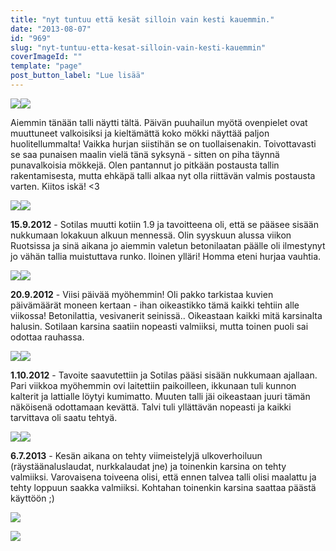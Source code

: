 ```yaml
---
title: "nyt tuntuu että kesät silloin vain kesti kauemmin."
date: "2013-08-07"
id: "969"
slug: "nyt-tuntuu-etta-kesat-silloin-vain-kesti-kauemmin"
coverImageId: ""
template: "page"
post_button_label: "Lue lisää"
---
```


[![](/images/IMG_1536b.png)](http://4.bp.blogspot.com/-0lAO9P1SxiY/UgIPz6xaNmI/AAAAAAAAGiU/Y1JL2w_sLCk/s1600/IMG_1536b.png)[![](/images/IMG_1540b.png)](http://1.bp.blogspot.com/-olp-lW23hqU/UgIPz-swn6I/AAAAAAAAGiQ/0MIFeIp7KhY/s1600/IMG_1540b.png)

  

Aiemmin tänään talli näytti tältä. Päivän puuhailun myötä ovenpielet ovat muuttuneet valkoisiksi ja kieltämättä koko mökki näyttää paljon huolitellummalta! Vaikka hurjan siistihän se on tuollaisenakin. Toivottavasti se saa punaisen maalin vielä tänä syksynä - sitten on piha täynnä punavalkoisia mökkejä. Olen pantannut jo pitkään postausta tallin rakentamisesta, mutta ehkäpä talli alkaa nyt olla riittävän valmis postausta varten. Kiitos iskä! <3

  

[![](/images/2012-09-15-095.png)](http://4.bp.blogspot.com/-EsL5zV8Pdrg/UgJO8TbSnxI/AAAAAAAAGis/th3cuN6GykE/s1600/2012-09-15-095.png)[![](/images/2012-09-15-098.png)](http://2.bp.blogspot.com/-XgLm4wTOMbQ/UgJO78dgXyI/AAAAAAAAGio/dYRyrBv-Zng/s1600/2012-09-15-098.png)

  

**15.9.2012** - Sotilas muutti kotiin 1.9 ja tavoitteena oli, että se pääsee sisään nukkumaan lokakuun alkuun mennessä. Olin syyskuun alussa viikon Ruotsissa ja sinä aikana jo aiemmin valetun betonilaatan päälle oli ilmestynyt jo vähän tallia muistuttava runko. Iloinen ylläri! Homma eteni hurjaa vauhtia.

  

[![](/images/2012-09-20-103.png)](http://1.bp.blogspot.com/-8NPyRc9rfco/UgJO8fUgFPI/AAAAAAAAGiw/FqWe3qeTu8E/s1600/2012-09-20-103.png)[![](/images/2012-09-20-106.png)](http://2.bp.blogspot.com/--c660v8FV6c/UgJO92nNkQI/AAAAAAAAGjA/UTs_gkvi_9I/s1600/2012-09-20-106.png)

  

**20.9.2012** - Viisi päivää myöhemmin! Oli pakko tarkistaa kuvien päivämäärät moneen kertaan - ihan oikeastikko tämä kaikki tehtiin alle viikossa! Betonilattia, vesivanerit seinissä.. Oikeastaan kaikki mitä karsinalta halusin. Sotilaan karsina saatiin nopeasti valmiiksi, mutta toinen puoli sai odottaa rauhassa.

  

[![](/images/2012-10-01-127.png)](http://1.bp.blogspot.com/-PcQSRl-qIMo/UgJU6nCWvJI/AAAAAAAAGjo/E4mwz7TgPPQ/s1600/2012-10-01-127.png)[![](/images/2012-10-01-123.png)](http://1.bp.blogspot.com/-CAkT5tFKkEo/UgJU50Kd2UI/AAAAAAAAGjg/eA95jL-_ep4/s1600/2012-10-01-123.png)

  

**1.10.2012** - Tavoite saavutettiin ja Sotilas pääsi sisään nukkumaan ajallaan. Pari viikkoa myöhemmin ovi laitettiin paikoilleen, ikkunaan tuli kunnon kalterit ja lattialle löytyi kumimatto. Muuten talli jäi oikeastaan juuri tämän näköisenä odottamaan kevättä. Talvi tuli yllättävän nopeasti ja kaikki tarvittava oli saatu tehtyä.

  

[![](/images/2013-07-06-339.png)](http://3.bp.blogspot.com/-uv_jcdDkxr4/UgJO-ssIwzI/AAAAAAAAGjI/8azit4OsBQU/s1600/2013-07-06-339.png)[![](/images/2013-07-06-338.png)](http://3.bp.blogspot.com/-LwasqsRnmck/UgJO_1kYDdI/AAAAAAAAGjQ/dO_qIkxsUcw/s1600/2013-07-06-338.png)

  

**6.7.2013** - Kesän aikana on tehty viimeistelyjä ulkoverhoiluun (räystäänaluslaudat, nurkkalaudat jne) ja toinenkin karsina on tehty valmiiksi. Varovaisena toiveena olisi, että ennen talvea talli olisi maalattu ja tehty loppuun saakka valmiiksi. Kohtahan toinenkin karsina saattaa päästä käyttöön ;)

  

[![](/images/IMG_1545b.png)](http://4.bp.blogspot.com/-JSXFbH_Ez1k/UgJb3UYTBVI/AAAAAAAAGkE/UkeJpNwq8Bo/s1600/IMG_1545b.png)

  

[![](/images/ak.png)](http://4.bp.blogspot.com/-vKVAEUyH1Fs/UgJb3e7uj_I/AAAAAAAAGkA/DdDZcrBcjCY/s1600/ak.png)
